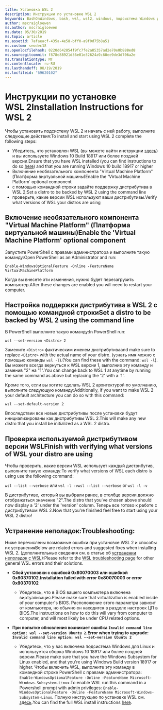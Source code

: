 ```yaml
---
title: Установка WSL 2
description: Инструкции по установке WSL 2
keywords: BashOnWindows, bash, wsl, wsl2, windows, подсистема Windows для Linux, windowssubsystem, ubuntu, debian, suse, windows 10, установка
author: mscraigloewen
ms.author: mscraigloewen
ms.date: 05/30/2019
ms.topic: article
ms.assetid: 7afaeacf-435a-4e58-bff0-a9f0d75b8a51
ms.custom: seodec18
ms.openlocfilehash: 0220d642854f9fc7fe2a85357ad2e70e0b888ed8
ms.sourcegitcommit: f878e88921d36e01e32624a9c60ee9de3d706a2e
ms.translationtype: MT
ms.contentlocale: ru-RU
ms.lasthandoff: 08/19/2019
ms.locfileid: "69620102"
---
```

# <a name="installation-instructions-for-wsl-2"></a><span data-ttu-id="1088d-104">Инструкции по установке WSL 2</span><span class="sxs-lookup"><span data-stu-id="1088d-104">Installation Instructions for WSL 2</span></span>

<span data-ttu-id="1088d-105">Чтобы установить подсистему WSL 2 и начать с ней работу, выполните следующие действия:</span><span class="sxs-lookup"><span data-stu-id="1088d-105">To install and start using WSL 2 complete the following steps:</span></span>

- <span data-ttu-id="1088d-106">Убедитесь, что установлен WSL (вы можете найти инструкции [здесь](./install-win10.md)) и вы используете Windows 10 Build 18917 или более поздней версии.</span><span class="sxs-lookup"><span data-stu-id="1088d-106">Ensure that you have WSL installed (you can find instructions to do so [here](./install-win10.md)) and that you are running Windows 10 build 18917 or higher</span></span>
- <span data-ttu-id="1088d-107">Включение необязательного компонента "Virtual Machine Platform" (Платформа виртуальной машины)</span><span class="sxs-lookup"><span data-stu-id="1088d-107">Enable the 'Virtual Machine Platform' optional component</span></span>
- <span data-ttu-id="1088d-108">с помощью командной строки задайте поддержку дистрибутива в WSL 2;</span><span class="sxs-lookup"><span data-stu-id="1088d-108">Set a distro to be backed by WSL 2 using the command line</span></span>
- <span data-ttu-id="1088d-109">проверьте, какие версии WSL используют ваши дистрибутивы.</span><span class="sxs-lookup"><span data-stu-id="1088d-109">Verify what versions of WSL your distros are using</span></span>

## <a name="enable-the-virtual-machine-platform-optional-component"></a><span data-ttu-id="1088d-110">Включение необязательного компонента "Virtual Machine Platform" (Платформа виртуальной машины)</span><span class="sxs-lookup"><span data-stu-id="1088d-110">Enable the 'Virtual Machine Platform' optional component</span></span>

<span data-ttu-id="1088d-111">Запустите PowerShell с правами администратора и выполните такую команду:</span><span class="sxs-lookup"><span data-stu-id="1088d-111">Open PowerShell as an Administrator and run:</span></span>

`Enable-WindowsOptionalFeature -Online -FeatureName VirtualMachinePlatform`

<span data-ttu-id="1088d-112">Когда вы внесете эти изменения, нужно будет перезагрузить компьютер.</span><span class="sxs-lookup"><span data-stu-id="1088d-112">After these changes are enabled you will need to restart your computer.</span></span>

## <a name="set-a-distro-to-be-backed-by-wsl-2-using-the-command-line"></a><span data-ttu-id="1088d-113">Настройка поддержки дистрибутива в WSL 2 с помощью командной строки</span><span class="sxs-lookup"><span data-stu-id="1088d-113">Set a distro to be backed by WSL 2 using the command line</span></span>

<span data-ttu-id="1088d-114">В PowerShell выполните такую команду:</span><span class="sxs-lookup"><span data-stu-id="1088d-114">In PowerShell run:</span></span>

`wsl --set-version <Distro> 2`

<span data-ttu-id="1088d-115">Замените `<Distro>` фактическим именем дистрибутива</span><span class="sxs-lookup"><span data-stu-id="1088d-115">and make sure to replace `<Distro>` with the actual name of your distro.</span></span> <span data-ttu-id="1088d-116">(узнать имя можно с помощью команды `wsl -l`).</span><span class="sxs-lookup"><span data-stu-id="1088d-116">(You can find these with the command: `wsl -l`).</span></span> <span data-ttu-id="1088d-117">Вы можете всегда вернуться к WSL версии 1, выполнив эту команду и заменив "2" на "1".</span><span class="sxs-lookup"><span data-stu-id="1088d-117">You can change back to WSL 1 at anytime by running the same command as above but replacing the '2' with a '1'.</span></span>

<span data-ttu-id="1088d-118">Кроме того, если вы хотите сделать WSL 2 архитектурой по умолчанию, выполните следующую команду:</span><span class="sxs-lookup"><span data-stu-id="1088d-118">Additionally, if you want to make WSL 2 your default architecture you can do so with this command:</span></span>

`wsl --set-default-version 2`

<span data-ttu-id="1088d-119">Впоследствии все новые дистрибутивы после установки будут инициализированы как дистрибутивы WSL 2.</span><span class="sxs-lookup"><span data-stu-id="1088d-119">This will make any new distro that you install be initialized as a WSL 2 distro.</span></span>

## <a name="finish-with-verifying-what-versions-of-wsl-your-distro-are-using"></a><span data-ttu-id="1088d-120">Проверка используемой дистрибутивом версии WSL</span><span class="sxs-lookup"><span data-stu-id="1088d-120">Finish with verifying what versions of WSL your distro are using</span></span>

<span data-ttu-id="1088d-121">Чтобы проверить, какие версии WSL использует каждый дистрибутив, выполните такую команду:</span><span class="sxs-lookup"><span data-stu-id="1088d-121">To verify what versions of WSL each distro is using use the following command:</span></span>

<span data-ttu-id="1088d-122">`wsl --list --verbose` или `wsl -l -v`</span><span class="sxs-lookup"><span data-stu-id="1088d-122">`wsl --list --verbose` or `wsl -l -v`</span></span>

<span data-ttu-id="1088d-123">В дистрибутиве, который вы выбрали ранее, в столбце версии должно отображаться значение "2".</span><span class="sxs-lookup"><span data-stu-id="1088d-123">The distro that you've chosen above should now display a '2' under the 'version' column.</span></span> <span data-ttu-id="1088d-124">Теперь все готово к работе с дистрибутивом WSL 2.</span><span class="sxs-lookup"><span data-stu-id="1088d-124">Now that you're finished feel free to start using your WSL 2 distro!</span></span> 

## <a name="troubleshooting"></a><span data-ttu-id="1088d-125">Устранение неполадок:</span><span class="sxs-lookup"><span data-stu-id="1088d-125">Troubleshooting:</span></span> 

<span data-ttu-id="1088d-126">Ниже перечислены возможные ошибки при установке WSL 2 и способы их устранения</span><span class="sxs-lookup"><span data-stu-id="1088d-126">Below are related errors and suggested fixes when installing WSL 2.</span></span> <span data-ttu-id="1088d-127">(дополнительные сведения см. в статье об [устранении неполадок с WSL](troubleshooting.md)):</span><span class="sxs-lookup"><span data-stu-id="1088d-127">Please refer to the [WSL troubleshooting page](troubleshooting.md) for other general WSL errors and their solutions.</span></span>

* <span data-ttu-id="1088d-128">**Сбой установки с ошибкой 0x80070003 или ошибкой 0x80370102.**</span><span class="sxs-lookup"><span data-stu-id="1088d-128">**Installation failed with error 0x80070003 or error 0x80370102**</span></span>
    * <span data-ttu-id="1088d-129">Убедитесь, что в BIOS вашего компьютера включена виртуализация.</span><span class="sxs-lookup"><span data-stu-id="1088d-129">Please make sure that virtualization is enabled inside of your computer's BIOS.</span></span> <span data-ttu-id="1088d-130">Расположение этого параметра зависит от компьютера, но обычно он находится в разделе настроек ЦП в BIOS.</span><span class="sxs-lookup"><span data-stu-id="1088d-130">The instructions on how to do this will vary from computer to computer, and will most likely be under CPU related options.</span></span>
   
* <span data-ttu-id="1088d-131">**При попытке обновления возникает ошибка `Invalid command line option: wsl --set-version Ubuntu 2`.**</span><span class="sxs-lookup"><span data-stu-id="1088d-131">**Error when trying to upgrade: `Invalid command line option: wsl --set-version Ubuntu 2`**</span></span>
    * <span data-ttu-id="1088d-132">Убедитесь, что у вас включена подсистема Windows для Linux и используется сборка Windows 10 18917 или более поздней версии.</span><span class="sxs-lookup"><span data-stu-id="1088d-132">Please make sure that you have the Windows Subsystem for Linux enabled, and that you're using Windows Build version 18917 or higher.</span></span> <span data-ttu-id="1088d-133">Чтобы включить WSL, выполните эту команду в командной строке PowerShell с правами администратора: `Enable-WindowsOptionalFeature -Online -FeatureName Microsoft-Windows-Subsystem-Linux`.</span><span class="sxs-lookup"><span data-stu-id="1088d-133">To enable WSL run this command in a Powershell prompt with admin privileges: `Enable-WindowsOptionalFeature -Online -FeatureName Microsoft-Windows-Subsystem-Linux`.</span></span> <span data-ttu-id="1088d-134">Полную инструкцию по установке WSL см. [здесь](./install-win10.md).</span><span class="sxs-lookup"><span data-stu-id="1088d-134">You can find the full WSL install instructions [here](./install-win10.md).</span></span>